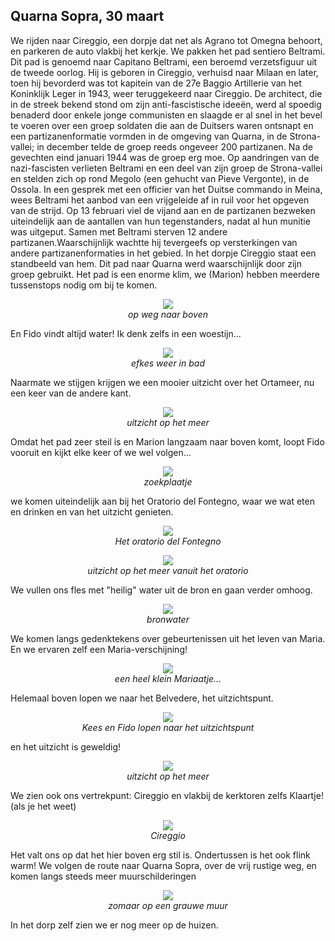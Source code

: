 ## Quarna Sopra, 30 maart
We rijden naar Cireggio, een dorpje dat net als Agrano tot Omegna behoort, en parkeren de auto vlakbij het kerkje. We pakken het pad sentiero Beltrami. Dit pad is genoemd naar Capitano Beltrami, een beroemd verzetsfiguur uit de tweede oorlog. Hij is geboren in Cireggio, verhuisd naar Milaan en later, toen hij bevorderd was tot kapitein van de 27e Baggio Artillerie van het Koninklijk Leger in 1943,  weer teruggekeerd naar Cireggio. De architect, die in de streek bekend stond om zijn anti-fascistische ideeën, werd al spoedig benaderd door enkele jonge communisten en slaagde er al snel in het bevel te voeren over een groep soldaten die aan de Duitsers waren ontsnapt en een partizanenformatie vormden in de omgeving van Quarna, in de Strona-vallei; in december telde de groep reeds ongeveer 200 partizanen. Na de gevechten eind januari 1944 was de groep erg moe. Op aandringen van de nazi-fascisten verlieten Beltrami en een deel van zijn groep de Strona-vallei en stelden zich op rond Megolo (een gehucht van Pieve Vergonte), in de Ossola. In een gesprek met een officier van het Duitse commando in Meina, wees Beltrami het aanbod van een vrijgeleide af in ruil voor het opgeven van de strijd. Op 13 februari viel de vijand aan en de partizanen bezweken uiteindelijk aan de aantallen van hun tegenstanders, nadat al hun munitie was uitgeput. Samen met Beltrami sterven 12 andere partizanen.Waarschijnlijk wachtte hij tevergeefs op versterkingen van andere partizanenformaties in het gebied. In het dorpje Cireggio staat een standbeeld van hem. Dit pad naar Quarna werd waarschijnlijk door zijn groep gebruikt.
Het pad is een enorme klim, we (Marion) hebben meerdere tussenstops nodig om bij te komen. 
<p align="center"><img id="fotohoog" src="Wandelingen/foto125.jpg" /><br>
<em> op weg naar boven </em></p>
En Fido vindt altijd water! Ik denk zelfs in een woestijn...
<p align="center"><img id="fotobreed" src="Wandelingen/foto126.jpg" /><br>
<em> efkes weer in bad </em></p>
Naarmate we stijgen krijgen we een mooier uitzicht over het Ortameer, nu een keer van de andere kant.
<p align="center"><img id="fotobreed" src="Wandelingen/foto127.jpg" /><br>
<em> uitzicht op het meer </em></p>
Omdat het pad zeer steil is en Marion langzaam naar boven komt, loopt Fido vooruit en kijkt elke keer of we wel volgen...
<p align="center"><img id="fotohoog" src="Wandelingen/foto128.jpg" /><br>
<em> zoekplaatje </em></p>
we komen uiteindelijk aan bij het Oratorio del Fontegno, waar we wat eten en drinken en van het uitzicht genieten.
<p align="center"><img id="fotohoog" src="Wandelingen/foto129.jpg" /><br>
<em> Het oratorio del Fontegno </em></p>
<p align="center"><img id="fotobreed" src="Wandelingen/foto130.jpg" /><br>
<em> uitzicht op het meer vanuit het oratorio </em></p>
We vullen ons fles met "heilig" water uit de bron en gaan verder omhoog. 
<p align="center"><img id="fotohoog" src="Wandelingen/foto131.jpg" /><br>
<em> bronwater </em></p>
We komen langs gedenktekens over gebeurtenissen uit het leven van Maria. En we ervaren zelf een Maria-verschijning!
<p align="center"><img id="fotohoog" src="Wandelingen/foto132.jpg" /><br>
<em> een heel klein Mariaatje... </em></p>
Helemaal boven lopen we naar het Belvedere, het uitzichtspunt.
<p align="center"><img id="fotohoog" src="Wandelingen/foto133.jpg" /><br>
<em> Kees en Fido lopen naar het uitzichtspunt </em></p>
en het uitzicht is geweldig!
<p align="center"><img id="fotobreed" src="Wandelingen/foto134.jpg" /><br>
<em> uitzicht op het meer </em></p>
We zien ook ons vertrekpunt: Cireggio en vlakbij de kerktoren zelfs Klaartje! (als je het weet)
<p align="center"><img id="fotohoog" src="Wandelingen/foto135.jpg" /><br>
<em> Cireggio </em></p>
Het valt ons op dat het hier boven erg stil is. Ondertussen is het ook flink warm!
We volgen de route naar Quarna Sopra, over de vrij rustige weg, en komen langs steeds meer muurschilderingen
<p align="center"><img id="fotobreed" src="Wandelingen/foto136.jpg" /><br>
<em> zomaar op een grauwe muur </em></p>
In het dorp zelf zien we er nog meer op de huizen.
